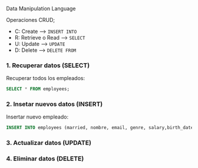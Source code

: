  Data Manipulation Language

Operaciones CRUD;

- C: Create --> ````INSERT INTO```` 
- R: Retrieve o Read --> `SELECT`
- U: Update -->  ``UPDATE``
- D: Delete --> ``DELETE FROM``


### 1. Recuperar datos (SELECT)

Recuperar todos los empleados:

```sql
SELECT * FROM employees;
```

### 2. Insetar nuevos datos (INSERT)

Insertar nuevo empleado:
```sql
INSERT INTO employees (married, nombre, email, genre, salary,birth_date, start_at) VALUES (TRUE, 'Juan2', 'juansanchez@gmail.com', 'M', 56123.23, '2000-12-13','08:00:00');
```

### 3. Actualizar datos (UPDATE)


 

### 4. Eliminar datos (DELETE)
